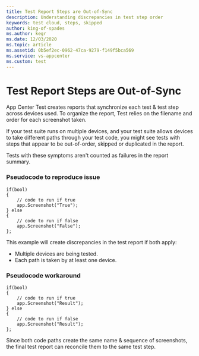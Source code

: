 ```yaml
---
title: Test Report Steps are Out-of-Sync 
description: Understanding discrepancies in test step order
keywords: test cloud, steps, skipped
author: king-of-spades
ms.author: kegr
ms.date: 12/03/2020
ms.topic: article
ms.assetid: 0b5ef2ec-0962-47ca-9279-f149f5bca569
ms.service: vs-appcenter
ms.custom: test
---
```


# Test Report Steps are Out-of-Sync
App Center Test creates reports that synchronize each test & test step across devices used. To organize the report, Test relies on the filename and order for each screenshot taken.

If your test suite runs on multiple devices, and your test suite allows devices to take different paths through your test code, you might see tests with steps that appear to be out-of-order, skipped or duplicated in the report. 

Tests with these symptoms aren't counted as failures in the report summary. 

### Pseudocode to reproduce issue
```
if(bool)
{
    // code to run if true
    app.Screenshot("True");
} else 
{
    // code to run if false
    app.Screenshot("False");
};
```

This example will create discrepancies in the test report if both apply:
- Multiple devices are being tested.
- Each path is taken by at least one device.

### Pseudocode workaround
```
if(bool)
{
    // code to run if true
    app.Screenshot("Result");
} else 
{
    // code to run if false
    app.Screenshot("Result");
};
```

Since both code paths create the same name & sequence of screenshots, the final test report can reconcile them to the same test step. 